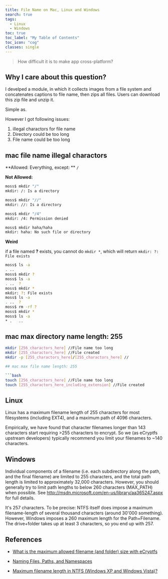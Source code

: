 ```yaml
---
title: File Name on Mac, Linux and Windows
search: true
tags: 
  - Linux
  - Windows
toc: true
toc_label: "My Table of Contents"
toc_icon: "cog"
classes: single
---
```

> How difficult it is to make app cross-platform?

## Why I care about this question?

I develped a module, in which it collects images from a file system and concatenates captions to file name, then zips all files. Users can download this zip file and unzip it.

Simple as.

However I got following issues:

1. illegal charactors for file name
2. Directory could be too long
3. File name could be too long


## mac file name illegal charactors

**Allowed: Everything, except: ** `/`  

**Not Allowed:**
  ```bash
  moss$ mkdir "/"
  mkdir: /: Is a directory
  
  moss$ mkdir "//"
  mkdir: //: Is a directory
  
  moss$ mkdir "/4"
  mkdir: /4: Permission denied
  
  moss$ mkdir haha/haha
  mkdir: haha: No such file or directory
  ```

**Weird**

if a file named **?** exists, you cannot do `mkdir *`, which will return `mkdir: ?: File exists`
  ```bash
  moss$ ls -a
  .	..
  moss$ mkdir ?
  moss$ ls -a
  .	..	?
  moss$ mkdir *
  mkdir: ?: File exists
  moss$ ls -a
  .	..	?
  moss$ rm -rf ?
  moss$ mkdir *
  moss$ ls -a
  *	.	..
  ```
## mac max directory name length: 255 
```bash
mkdir [256_charactors_here] //File name too long
mkdir [255_charactors_here] //File created
mkdir -p [255_charactors_here]/[255_charactors_here] // 

## mac max file name length: 255

```bash
touch [256_charactors_here] //File name too long
touch [255_charactors_here_including_extension] //File created
```

## Linux

Linux has a maximum filename length of 255 characters for most filesystems (including EXT4), and a maximum path of 4096 characters.

Empirically, we have found that character filenames longer than 143 characters start requiring >255 characters to encrypt. So we (as eCryptfs upstream developers) typically recommend you limit your filenames to ~140 characters.


## Windows

Individual components of a filename (i.e. each subdirectory along the path, and the final filename) are limited to 255 characters, and the total path length is limited to approximately 32,000 characters. However, you should generally try to limit path lengths to below 260 characters (MAX_PATH) when possible. See http://msdn.microsoft.com/en-us/library/aa365247.aspx for full details.


It's 257 characters. To be precise: NTFS itself does impose a maximum filename-length of several thousand characters (around 30'000 something). However, Windows imposes a 260 maximum length for the Path+Filename. The drive+folder takes up at least 3 characters, so you end up with 257.


## References

- [What is the maximum allowed filename (and folder) size with eCryptfs](https://unix.stackexchange.com/questions/32795/what-is-the-maximum-allowed-filename-and-folder-size-with-ecryptfs)

- [Naming Files, Paths, and Namespaces](https://msdn.microsoft.com/en-us/library/aa365247.aspx#naming_conventions)
- [Maximum filename length in NTFS (Windows XP and Windows Vista)?](https://stackoverflow.com/questions/265769/maximum-filename-length-in-ntfs-windows-xp-and-windows-vista)